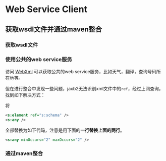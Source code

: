 Web Service Client
===

获取wsdl文件并通过maven整合
---

### 获取wsdl文件



### 使用公共的web service服务
访问 [WebXml](http://www.webxml.com.cn/zh_cn/index.aspx) 可以获取公共的web service服务，比如天气，翻译，查询号码所在地等。  

但在进行整合中发现一些问题，jaxb2无法识别xml文件中的`ref`，经过上网查询，找到如下解决方式：

将
```xml
<s:element ref="s:schema" />
<s:any />
```

全部替换为如下代码，注意是用下面的**一行替换上面的两行**。
```xml
<s:any minOccurs="2" maxOccurs="2" />
```

### 通过maven整合

